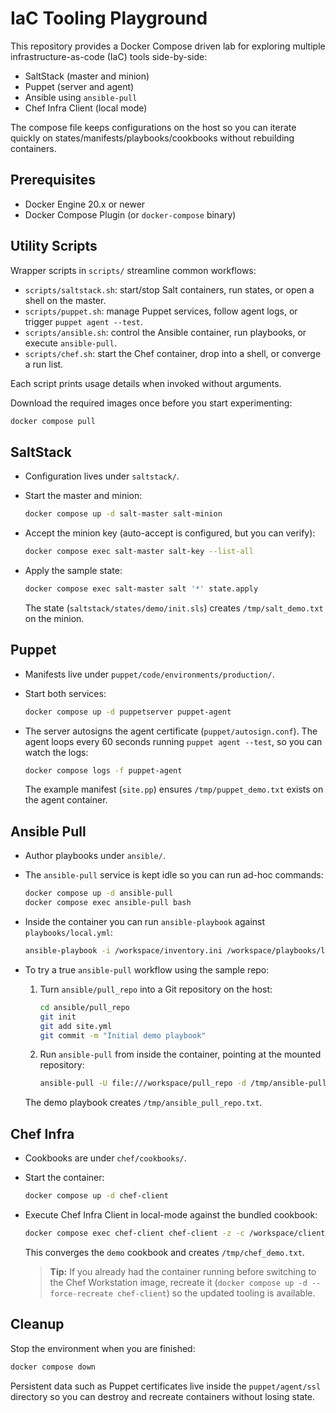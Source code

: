 # IaC Tooling Playground

This repository provides a Docker Compose driven lab for exploring multiple infrastructure-as-code (IaC) tools side-by-side:

- SaltStack (master and minion)
- Puppet (server and agent)
- Ansible using `ansible-pull`
- Chef Infra Client (local mode)

The compose file keeps configurations on the host so you can iterate quickly on states/manifests/playbooks/cookbooks without rebuilding containers.

## Prerequisites

- Docker Engine 20.x or newer
- Docker Compose Plugin (or `docker-compose` binary)

## Utility Scripts

Wrapper scripts in `scripts/` streamline common workflows:

- `scripts/saltstack.sh`: start/stop Salt containers, run states, or open a shell on the master.
- `scripts/puppet.sh`: manage Puppet services, follow agent logs, or trigger `puppet agent --test`.
- `scripts/ansible.sh`: control the Ansible container, run playbooks, or execute `ansible-pull`.
- `scripts/chef.sh`: start the Chef container, drop into a shell, or converge a run list.

Each script prints usage details when invoked without arguments.

Download the required images once before you start experimenting:

```bash
docker compose pull
```

## SaltStack

- Configuration lives under `saltstack/`.
- Start the master and minion:

  ```bash
  docker compose up -d salt-master salt-minion
  ```

- Accept the minion key (auto-accept is configured, but you can verify):

  ```bash
  docker compose exec salt-master salt-key --list-all
  ```

- Apply the sample state:

  ```bash
  docker compose exec salt-master salt '*' state.apply
  ```

  The state (`saltstack/states/demo/init.sls`) creates `/tmp/salt_demo.txt` on the minion.

## Puppet

- Manifests live under `puppet/code/environments/production/`.
- Start both services:

  ```bash
  docker compose up -d puppetserver puppet-agent
  ```

- The server autosigns the agent certificate (`puppet/autosign.conf`). The agent loops every 60 seconds running `puppet agent --test`, so you can watch the logs:

  ```bash
  docker compose logs -f puppet-agent
  ```

  The example manifest (`site.pp`) ensures `/tmp/puppet_demo.txt` exists on the agent container.

## Ansible Pull

- Author playbooks under `ansible/`.
- The `ansible-pull` service is kept idle so you can run ad-hoc commands:

  ```bash
  docker compose up -d ansible-pull
  docker compose exec ansible-pull bash
  ```

- Inside the container you can run `ansible-playbook` against `playbooks/local.yml`:

  ```bash
  ansible-playbook -i /workspace/inventory.ini /workspace/playbooks/local.yml
  ```

- To try a true `ansible-pull` workflow using the sample repo:

  1. Turn `ansible/pull_repo` into a Git repository on the host:

     ```bash
     cd ansible/pull_repo
     git init
     git add site.yml
     git commit -m "Initial demo playbook"
     ```

  2. Run `ansible-pull` from inside the container, pointing at the mounted repository:

     ```bash
     ansible-pull -U file:///workspace/pull_repo -d /tmp/ansible-pull -i /workspace/inventory.ini
     ```

  The demo playbook creates `/tmp/ansible_pull_repo.txt`.

## Chef Infra

- Cookbooks are under `chef/cookbooks/`.
- Start the container:

  ```bash
  docker compose up -d chef-client
  ```

- Execute Chef Infra Client in local-mode against the bundled cookbook:

  ```bash
  docker compose exec chef-client chef-client -z -c /workspace/client.rb -o demo
  ```

  This converges the `demo` cookbook and creates `/tmp/chef_demo.txt`.

  > **Tip:** If you already had the container running before switching to the Chef Workstation image, recreate it (`docker compose up -d --force-recreate chef-client`) so the updated tooling is available.

## Cleanup

Stop the environment when you are finished:

```bash
docker compose down
```

Persistent data such as Puppet certificates live inside the `puppet/agent/ssl` directory so you can destroy and recreate containers without losing state.
